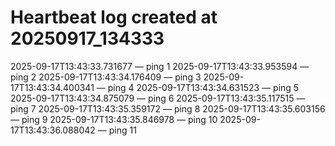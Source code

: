 # Heartbeat log created at 20250917_134333
2025-09-17T13:43:33.731677 — ping 1
2025-09-17T13:43:33.953594 — ping 2
2025-09-17T13:43:34.176409 — ping 3
2025-09-17T13:43:34.400341 — ping 4
2025-09-17T13:43:34.631523 — ping 5
2025-09-17T13:43:34.875079 — ping 6
2025-09-17T13:43:35.117515 — ping 7
2025-09-17T13:43:35.359172 — ping 8
2025-09-17T13:43:35.603156 — ping 9
2025-09-17T13:43:35.846978 — ping 10
2025-09-17T13:43:36.088042 — ping 11
